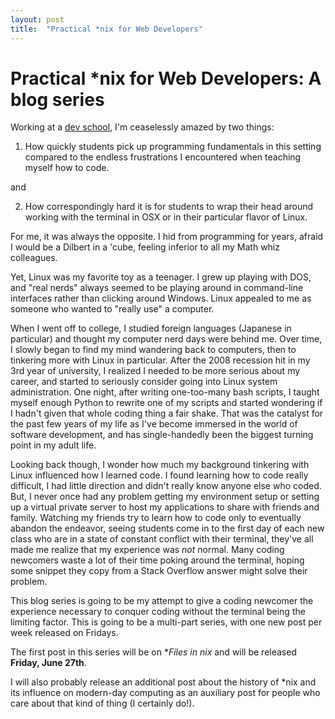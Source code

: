 ```yaml
---
layout: post
title:  "Practical *nix for Web Developers"
---
```


# Practical *nix for Web Developers: A blog series

Working at a [dev school](http://makersquare.com), I'm ceaselessly amazed by two things:

1. How quickly students pick up programming fundamentals in this setting compared to the endless frustrations I encountered when teaching myself how to code.

and

2. How correspondingly hard it is for students to wrap their head around working with the terminal in OSX or in their particular flavor of Linux.

For me, it was always the opposite. I hid from programming for years, afraid I would be a Dilbert in a 'cube, feeling inferior to all my Math whiz colleagues.

Yet, Linux was my favorite toy as a teenager. I grew up playing with DOS, and "real nerds" always seemed to be playing around in command-line interfaces rather than clicking around Windows. Linux appealed to me as someone who wanted to "really use" a computer.

When I went off to college, I studied foreign languages (Japanese in particular) and thought my computer nerd days were behind me. Over time, I slowly began to find my mind wandering back to computers, then to tinkering more with Linux in particular. After the 2008 recession hit in my 3rd year of university, I realized I needed to be more serious about my career, and started to seriously consider going into Linux system administration. One night, after writing one-too-many bash scripts, I taught myself enough Python to rewrite one of my scripts and started wondering if I hadn't given that whole coding thing a fair shake. That was the catalyst for the past few years of my life as I've become immersed in the world of software development, and has single-handedly been the biggest turning point in my adult life.

Looking back though, I wonder how much my background tinkering with Linux influenced how I learned code. I found learning how to code really difficult, I had little direction and didn't really know anyone else who coded. But, I never once had any problem getting my environment setup or setting up a virtual private server to host my applications to share with friends and family. Watching my friends try to learn how to code only to eventually abandon the endeavor, seeing students come in to the first day of each new class who are in a state of constant conflict with their terminal, they've all made me realize that my experience was *not* normal. Many coding newcomers waste a lot of their time poking around the terminal, hoping some snippet they copy from a Stack Overflow answer might solve their problem.

This blog series is going to be my attempt to give a coding newcomer the experience necessary to conquer coding without the terminal being the limiting factor. This is going to be a multi-part series, with one new post per week released on Fridays.

The first post in this series will be on **Files in *nix** and will be released **Friday, June 27th**.

I will also probably release an additional post about the history of *nix and its influence on modern-day computing as an auxiliary post for people who care about that kind of thing (I certainly do!).

